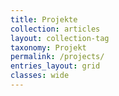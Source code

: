 ```yaml
---
title: Projekte
collection: articles
layout: collection-tag
taxonomy: Projekt
permalink: /projects/
entries_layout: grid
classes: wide
---
```


